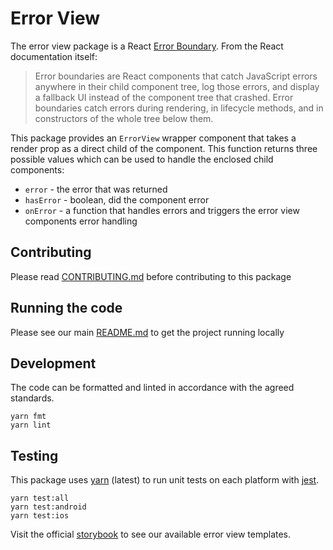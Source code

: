 # Error View

The error view package is a React
[Error Boundary](https://reactjs.org/docs/error-boundaries.html). From the React
documentation itself:

> Error boundaries are React components that catch JavaScript errors anywhere in
> their child component tree, log those errors, and display a fallback UI
> instead of the component tree that crashed. Error boundaries catch errors
> during rendering, in lifecycle methods, and in constructors of the whole tree
> below them.

This package provides an `ErrorView` wrapper component that takes a render prop
as a direct child of the component. This function returns three possible values
which can be used to handle the enclosed child components:

- `error` - the error that was returned
- `hasError` - boolean, did the component error
- `onError` - a function that handles errors and triggers the error view
  components error handling

## Contributing

Please read [CONTRIBUTING.md](./CONTRIBUTING.md) before contributing to this
package

## Running the code

Please see our main [README.md](../README.md) to get the project running locally

## Development

The code can be formatted and linted in accordance with the agreed standards.

```
yarn fmt
yarn lint
```

## Testing

This package uses [yarn](https://yarnpkg.com) (latest) to run unit tests on each
platform with [jest](https://facebook.github.io/jest/).

```
yarn test:all
yarn test:android
yarn test:ios
```

Visit the official
[storybook](http://components.thetimes.co.uk/?knob-Size%20of%20ad%20placeholder%3A=default&selectedKind=Primitives%2FError%20View&selectedStory=handles%20a%20component%20that%20errors&full=0&addons=1&stories=1&panelRight=0&addonPanel=storybooks%2Fstorybook-addon-knobs)
to see our available error view templates.
